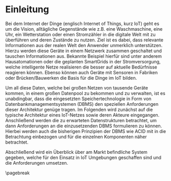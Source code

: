 # Einleitung

Bei dem Internet der Dinge (englisch Internet of Things, kurz IoT) geht es um die Vision, alltägliche Gegenstände wie z.B. eine Waschmaschine, eine Uhr, ein Wetterstation oder einen Stromzähler in die digitale Welt mit zu überführen und deren Zustände zu nutzen. Ziel ist es dabei, dass relevante Informationen aus der realen Welt den Anwender unmerklich unterstützen. Hierzu werden diese Geräte in einem Netzwerk zusammen geschaltet und tauschen Informationen aus. Bekannte Beispiel hierfür sind unter anderem Hausatomationen oder die geplanten SmartGrids in der Stromversorgung, welche intelligente Netze realisieren die besser auf aktuelle Bedürfnisse reagieren können. Ebenso können auch Geräte mit Sensoren in Fabriken oder Brücken/Bauwerken die Basis für die Dinge im IoT bilden.

Um all diese Daten, welche bei großen Netzen von tausende Geräte kommen, in einem großen Datenpool zu bekommen und zu verwalten, ist es unabdingbar, dass die eingesetzten Speichertechnologie in Form von Datenbankmanagementsystemen (DBMS) den speziellen Anforderungen dieser Architektur genüge tragen. Im Folgenden wird zunächst auf die typische Architektur eines IoT-Netzes sowie deren Akteure eingegangen. Anschließend werden die zu erwarteten Datenstrukturen betrachtet, um dann Anforderungen an die einzusetzenden DBMS formulieren zu können. Hierbei werden auch die bisherigen Prinzipien der DBMS wie ACID mit in die Betrachtung einbezogen und für die einzelnen Komponenten näher betrachtet.

Abschließend wird ein Überblick über am Markt befindliche System gegeben, welche für den Einsatz in IoT Umgebungen geschaffen sind und die Anforderungen umsetzen.

\pagebreak
